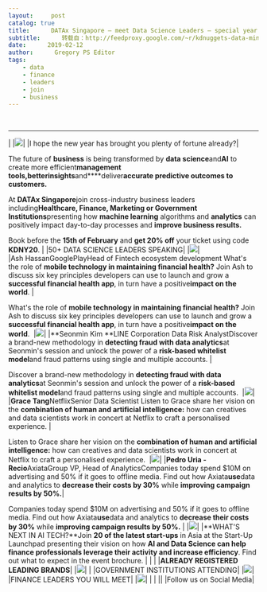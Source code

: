 ```yaml
---
layout:     post
catalog: true
title:      DATAx Singapore – meet Data Science Leaders – special year of the Pig offer
subtitle:      转载自：http://feedproxy.google.com/~r/kdnuggets-data-mining-analytics/~3/VQwevlYdETc/datax-singapore-special-year-pig.html
date:      2019-02-12
author:      Gregory PS Editor
tags:
    - data
    - finance
    - leaders
    - join
    - business
---
```



  
 





---
|
|![](http://aef.argyleforum.com/l/352971/2019-02-07/2knm6t/352971/118458/chinese_ny_banner_3.png)|
|I hope the new year has brought you plenty of fortune already?|

The future of **business** is being transformed by **data science**and**AI** to create more efficient**management tools,**better**insights**and****deliver**accurate predictive outcomes to customers.**

At **DATAx Singapore**join cross-industry business leaders including**Healthcare, Finance, Marketing or Government Institutions**presenting how **machine learning** algorithms and **analytics** can positively impact day-to-day processes and **improve business results.**

Book before the **15th of February** and **get 20% off** your ticket using code **KDNY20**.
|
|50+ DATA SCIENCE LEADERS SPEAKING|
|![](http://aef.argyleforum.com/l/352971/2019-02-02/2kcmtz/352971/117653/5.png)|
|Ash HassanGooglePlayHead of Fintech ecosystem development What's the role of **mobile technology in maintaining financial health?** Join Ash to discuss six key principles developers can use to launch and grow a **successful financial health app**, in turn have a positive**impact on the world**. |

What's the role of **mobile technology in maintaining financial health?** Join Ash to discuss six key principles developers can use to launch and grow a **successful financial health app**, in turn have a positive**impact on the world**. 
|![](http://aef.argyleforum.com/l/352971/2019-02-02/2kcmv2/352971/117655/4.png)|
|**Seonmin Kim **LINE Corporation Data Risk AnalystDiscover a brand-new methodology in **detecting fraud with data analytics**at Seonmin's session and unlock the power of a **risk-based whitelist model**and fraud patterns using single and multiple accounts. |

Discover a brand-new methodology in **detecting fraud with data analytics**at Seonmin's session and unlock the power of a **risk-based whitelist model**and fraud patterns using single and multiple accounts. 
|![](http://aef.argyleforum.com/l/352971/2019-02-02/2kcn1q/352971/117657/Untitled_design__2_.png)|
|**Grace Tang**NetflixSenior Data Scientist Listen to Grace share her vision on the **combination of human and artificial intelligence:** how can creatives and data scientists work in concert at Netflix to craft a personalised experience. |

Listen to Grace share her vision on the **combination of human and artificial intelligence:** how can creatives and data scientists work in concert at Netflix to craft a personalised experience. 
|![](http://aef.argyleforum.com/l/352971/2019-02-02/2kcmjn/352971/117649/4AXIATA.png)|
|**Pedro Uria - Recio**AxiataGroup VP, Head of AnalyticsCompanies today spend $10M on advertising and 50% if it goes to offline media. Find out how Axiata****use****data and analytics to **decrease their costs by 30%** while **improving campaign results by 50%.**|

Companies today spend $10M on advertising and 50% if it goes to offline media. Find out how Axiata****use****data and analytics to **decrease their costs by 30%** while **improving campaign results by 50%.**
|
|![](http://aef.argyleforum.com/l/352971/2019-02-02/2kcmr2/352971/117651/Untitled_design__1_.png)|
|**WHAT'S NEXT IN AI TECH?**Join **20 of the latest start-ups** in Asia at the Start-Up Launchpad presenting their vision on how **AI and Data Science can help finance professionals leverage their activity and increase efficiency**. Find out what to expect in the event brochure. |
|
|
|**ALREADY REGISTERED LEADING BRANDS**|
|![](http://aef.argyleforum.com/l/352971/2019-02-01/2k7yzn/352971/117419/brand2.png)|
|
|GOVERNMENT INSTITUTIONS ATTENDING|
|![](http://aef.argyleforum.com/l/352971/2019-02-01/2k7yzq/352971/117421/gov2.png)|
|FINANCE LEADERS YOU WILL MEET|
|![](http://aef.argyleforum.com/l/352971/2019-02-01/2k7yzs/352971/117423/finance2.png)|
|
|
||
|Follow us on Social Media|








